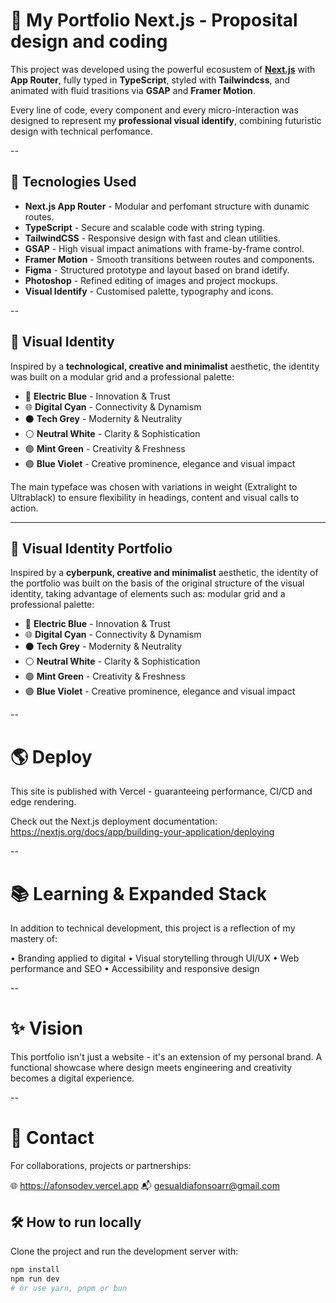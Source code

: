 # 🚀 My Portfolio Next.js - Proposital design and coding

This project was developed using the powerful ecosustem of **[Next.js](https://nextjs.org)** with **App Router**, fully typed in **TypeScript**, styled with **Tailwindcss**, and animated with fluid trasitions via **GSAP** and **Framer Motion**.

Every line of code, every component and every micro-interaction was designed to represent my **professional visual identify**, combining futuristic design with technical perfomance.

--

## 🧠 Tecnologies Used

- **Next.js App Router** - Modular and perfomant structure with dunamic routes.
- **TypeScript** - Secure and scalable code with string typing.
- **TailwindCSS** - Responsive design with fast and clean utilities.
- **GSAP** - High visual impact animations with frame-by-frame control.
- **Framer Motion** - Smooth transitions between routes and components.
- **Figma** - Structured prototype and layout based on brand idetify.
- **Photoshop** - Refined editing of images and project mockups.
- **Visual Identify** - Customised palette, typography and icons.


--

## 🎨 Visual Identity

Inspired by a **technological, creative and minimalist** aesthetic, the identity was built on a modular grid and a professional palette:

- 🔵 **Electric Blue** - Innovation & Trust
- 🌐 **Digital Cyan** - Connectivity & Dynamism
- ⚫ **Tech Grey** - Modernity & Neutrality
- ⚪ **Neutral White** - Clarity & Sophistication
- 🟢 **Mint Green** - Creativity & Freshness
- 🟣 **Blue Violet** - Creative prominence, elegance and visual impact

The main typeface was chosen with variations in weight (Extralight to Ultrablack) to ensure flexibility in headings, content and visual calls to action.

---

## 🎨 Visual Identity Portfolio

Inspired by a **cyberpunk, creative and minimalist** aesthetic, the identity of the portfolio was built on the basis of the original structure of the visual identity, taking advantage of elements such as: modular grid and a professional palette:

- 🔵 **Electric Blue** - Innovation & Trust
- 🌐 **Digital Cyan** - Connectivity & Dynamism
- ⚫ **Tech Grey** - Modernity & Neutrality
- ⚪ **Neutral White** - Clarity & Sophistication
- 🟢 **Mint Green** - Creativity & Freshness
- 🟣 **Blue Violet** - Creative prominence, elegance and visual impact

--

# 🌎 Deploy

This site is published with Vercel - guaranteeing performance, CI/CD and edge rendering.

Check out the Next.js deployment documentation:
https://nextjs.org/docs/app/building-your-application/deploying

--

# 📚 Learning & Expanded Stack

In addition to technical development, this project is a reflection of my mastery of:

• Branding applied to digital
• Visual storytelling through UI/UX
• Web performance and SEO
• Accessibility and responsive design

--

# ✨ Vision

This portfolio isn't just a website - it's an extension of my personal brand. A functional showcase where design meets engineering and creativity becomes a digital experience.

--

# 🤝 Contact

For collaborations, projects or partnerships:

🌐 https://afonsodev.vercel.app
📬 gesualdiafonsoarr@gmail.com

## 🛠️ How to run locally

Clone the project and run the development server with:

```bash
npm install
npm run dev
# or use yarn, pnpm or bun